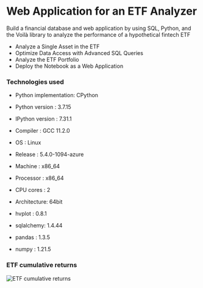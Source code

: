 # Web Application for an ETF Analyzer

Build a financial database and web application by using SQL, Python, and the Voilà library to analyze the performance of a hypothetical fintech ETF
- Analyze a Single Asset in the ETF
- Optimize Data Access with Advanced SQL Queries
- Analyze the ETF Portfolio
- Deploy the Notebook as a Web Application

### Technologies used
- Python implementation: CPython
- Python version       : 3.7.15
- IPython version      : 7.31.1

- Compiler    : GCC 11.2.0
- OS          : Linux
- Release     : 5.4.0-1094-azure
- Machine     : x86_64
- Processor   : x86_64
- CPU cores   : 2
- Architecture: 64bit

- hvplot    : 0.8.1
- sqlalchemy: 1.4.44
- pandas    : 1.3.5
- numpy     : 1.21.5


### ETF cumulative returns
![ETF cumulative returns](./Images/etf_cumulative_returns.png)

